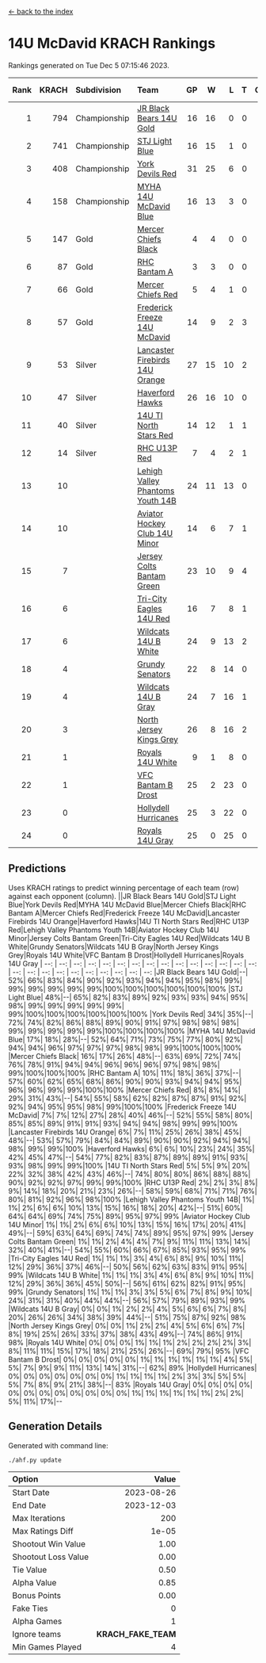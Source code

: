 [<- back to the index](readme.md)
# 14U McDavid KRACH Rankings
Rankings generated on Tue Dec  5 07:15:46 2023.

Rank|KRACH|Subdivision|Team|GP|W|L|T|OTW|OTL|SoS|Exp Wins|Win Diff
---:|---:|:---|:---|---:|---:|---:|---:|---:|---:|---:|---:|---:
1|794|Championship|[JR Black Bears 14U Gold](https://gamesheetstats.com/seasons/3659/teams/140633/schedule)|16|16|0|0|1|0|9|16.8|-0.0
2|741|Championship|[STJ Light Blue](https://gamesheetstats.com/seasons/3659/teams/140639/schedule)|16|15|1|0|0|0|68|15.9|0.0
3|408|Championship|[York Devils Red](https://gamesheetstats.com/seasons/3659/teams/140644/schedule)|31|25|6|0|0|0|305|25.9|0.0
4|158|Championship|[MYHA 14U McDavid Blue](https://gamesheetstats.com/seasons/3659/teams/140636/schedule)|16|13|3|0|0|0|68|13.9|0.0
5|147|Gold|[Mercer Chiefs Black](https://gamesheetstats.com/seasons/3659/teams/140605/schedule)|4|4|0|0|0|0|5|4.9|0.0
6|87|Gold|[RHC Bantam A](https://gamesheetstats.com/seasons/3659/teams/140618/schedule)|3|3|0|0|0|0|3|3.9|0.0
7|66|Gold|[Mercer Chiefs Red](https://gamesheetstats.com/seasons/3659/teams/140606/schedule)|5|4|1|0|0|0|71|4.9|0.0
8|57|Gold|[Frederick Freeze 14U McDavid](https://gamesheetstats.com/seasons/3659/teams/140628/schedule)|14|9|2|3|0|0|67|11.4|0.0
9|53|Silver|[Lancaster Firebirds 14U Orange](https://gamesheetstats.com/seasons/3659/teams/140634/schedule)|27|15|10|2|0|0|165|16.9|0.0
10|47|Silver|[Haverford Hawks](https://gamesheetstats.com/seasons/3659/teams/140630/schedule)|26|16|10|0|0|0|154|16.9|0.0
11|40|Silver|[14U TI North Stars Red](https://gamesheetstats.com/seasons/3659/teams/140626/schedule)|14|12|1|1|0|0|8|13.4|0.0
12|14|Silver|[RHC U13P Red](https://gamesheetstats.com/seasons/3659/teams/140619/schedule)|7|4|2|1|0|0|55|5.4|0.0
13|10||[Lehigh Valley Phantoms Youth 14B](https://gamesheetstats.com/seasons/3659/teams/140635/schedule)|24|11|13|0|1|1|103|11.9|0.0
14|10||[Aviator Hockey Club 14U Minor](https://gamesheetstats.com/seasons/3659/teams/140627/schedule)|14|6|7|1|0|0|175|7.4|0.0
15|7||[Jersey Colts Bantam Green](https://gamesheetstats.com/seasons/3659/teams/140632/schedule)|23|10|9|4|1|0|34|12.9|0.0
16|6||[Tri-City Eagles 14U Red](https://gamesheetstats.com/seasons/3659/teams/140640/schedule)|16|7|8|1|1|0|85|8.4|0.0
17|6||[Wildcats 14U B White](https://gamesheetstats.com/seasons/3659/teams/140643/schedule)|24|9|13|2|1|1|71|10.9|0.0
18|4||[Grundy Senators](https://gamesheetstats.com/seasons/3659/teams/140629/schedule)|22|8|14|0|0|1|205|8.9|0.0
19|4||[Wildcats 14U B Gray](https://gamesheetstats.com/seasons/3659/teams/140642/schedule)|24|7|16|1|0|0|63|8.4|0.0
20|3||[North Jersey Kings Grey](https://gamesheetstats.com/seasons/3659/teams/140637/schedule)|26|8|16|2|1|0|47|9.9|0.0
21|1||[Royals 14U White](https://gamesheetstats.com/seasons/3659/teams/140620/schedule)|9|1|8|0|0|1|177|1.9|0.0
22|1||[VFC Bantam B Drost](https://gamesheetstats.com/seasons/3659/teams/140641/schedule)|25|2|23|0|0|2|214|2.9|0.0
23|0||[Hollydell Hurricanes](https://gamesheetstats.com/seasons/3659/teams/140631/schedule)|25|3|22|0|0|0|36|3.9|0.0
24|0||[Royals 14U Gray](https://gamesheetstats.com/seasons/3659/teams/140638/schedule)|25|0|25|0|0|0|107|0.9|0.0

## Predictions
Uses KRACH ratings to predict winning percentage of each team (row) against each opponent (column).
||JR Black Bears 14U Gold|STJ Light Blue|York Devils Red|MYHA 14U McDavid Blue|Mercer Chiefs Black|RHC Bantam A|Mercer Chiefs Red|Frederick Freeze 14U McDavid|Lancaster Firebirds 14U Orange|Haverford Hawks|14U TI North Stars Red|RHC U13P Red|Lehigh Valley Phantoms Youth 14B|Aviator Hockey Club 14U Minor|Jersey Colts Bantam Green|Tri-City Eagles 14U Red|Wildcats 14U B White|Grundy Senators|Wildcats 14U B Gray|North Jersey Kings Grey|Royals 14U White|VFC Bantam B Drost|Hollydell Hurricanes|Royals 14U Gray
| --: | --: | --: | --: | --: | --: | --: | --: | --: | --: | --: | --: | --: | --: | --: | --: | --: | --: | --: | --: | --: | --: | --: | --: | --: 
|JR Black Bears 14U Gold|--| 52%| 66%| 83%| 84%| 90%| 92%| 93%| 94%| 94%| 95%| 98%| 99%| 99%| 99%| 99%| 99%| 99%|100%|100%|100%|100%|100%|100%
|STJ Light Blue| 48%|--| 65%| 82%| 83%| 89%| 92%| 93%| 93%| 94%| 95%| 98%| 99%| 99%| 99%| 99%| 99%| 99%|100%|100%|100%|100%|100%|100%
|York Devils Red| 34%| 35%|--| 72%| 74%| 82%| 86%| 88%| 89%| 90%| 91%| 97%| 98%| 98%| 98%| 99%| 99%| 99%| 99%| 99%|100%|100%|100%|100%
|MYHA 14U McDavid Blue| 17%| 18%| 28%|--| 52%| 64%| 71%| 73%| 75%| 77%| 80%| 92%| 94%| 94%| 96%| 97%| 97%| 97%| 98%| 98%| 99%|100%|100%|100%
|Mercer Chiefs Black| 16%| 17%| 26%| 48%|--| 63%| 69%| 72%| 74%| 76%| 78%| 91%| 94%| 94%| 96%| 96%| 96%| 97%| 98%| 98%| 99%|100%|100%|100%
|RHC Bantam A| 10%| 11%| 18%| 36%| 37%|--| 57%| 60%| 62%| 65%| 68%| 86%| 90%| 90%| 93%| 94%| 94%| 95%| 96%| 96%| 99%| 99%|100%|100%
|Mercer Chiefs Red|  8%|  8%| 14%| 29%| 31%| 43%|--| 54%| 55%| 58%| 62%| 82%| 87%| 87%| 91%| 92%| 92%| 94%| 95%| 95%| 98%| 99%|100%|100%
|Frederick Freeze 14U McDavid|  7%|  7%| 12%| 27%| 28%| 40%| 46%|--| 52%| 55%| 58%| 80%| 85%| 85%| 89%| 91%| 91%| 93%| 94%| 94%| 98%| 99%| 99%|100%
|Lancaster Firebirds 14U Orange|  6%|  7%| 11%| 25%| 26%| 38%| 45%| 48%|--| 53%| 57%| 79%| 84%| 84%| 89%| 90%| 90%| 92%| 94%| 94%| 98%| 99%| 99%|100%
|Haverford Hawks|  6%|  6%| 10%| 23%| 24%| 35%| 42%| 45%| 47%|--| 54%| 77%| 82%| 83%| 87%| 89%| 89%| 91%| 93%| 93%| 98%| 99%| 99%|100%
|14U TI North Stars Red|  5%|  5%|  9%| 20%| 22%| 32%| 38%| 42%| 43%| 46%|--| 74%| 80%| 80%| 86%| 88%| 88%| 90%| 92%| 92%| 97%| 99%| 99%|100%
|RHC U13P Red|  2%|  2%|  3%|  8%|  9%| 14%| 18%| 20%| 21%| 23%| 26%|--| 58%| 59%| 68%| 71%| 71%| 76%| 80%| 81%| 92%| 96%| 98%|100%
|Lehigh Valley Phantoms Youth 14B|  1%|  1%|  2%|  6%|  6%| 10%| 13%| 15%| 16%| 18%| 20%| 42%|--| 51%| 60%| 64%| 64%| 69%| 74%| 75%| 89%| 95%| 97%| 99%
|Aviator Hockey Club 14U Minor|  1%|  1%|  2%|  6%|  6%| 10%| 13%| 15%| 16%| 17%| 20%| 41%| 49%|--| 59%| 63%| 64%| 69%| 74%| 74%| 89%| 95%| 97%| 99%
|Jersey Colts Bantam Green|  1%|  1%|  2%|  4%|  4%|  7%|  9%| 11%| 11%| 13%| 14%| 32%| 40%| 41%|--| 54%| 55%| 60%| 66%| 67%| 85%| 93%| 95%| 99%
|Tri-City Eagles 14U Red|  1%|  1%|  1%|  3%|  4%|  6%|  8%|  9%| 10%| 11%| 12%| 29%| 36%| 37%| 46%|--| 50%| 56%| 62%| 63%| 83%| 91%| 95%| 99%
|Wildcats 14U B White|  1%|  1%|  1%|  3%|  4%|  6%|  8%|  9%| 10%| 11%| 12%| 29%| 36%| 36%| 45%| 50%|--| 56%| 61%| 62%| 82%| 91%| 95%| 99%
|Grundy Senators|  1%|  1%|  1%|  3%|  3%|  5%|  6%|  7%|  8%|  9%| 10%| 24%| 31%| 31%| 40%| 44%| 44%|--| 56%| 57%| 79%| 89%| 93%| 99%
|Wildcats 14U B Gray|  0%|  0%|  1%|  2%|  2%|  4%|  5%|  6%|  6%|  7%|  8%| 20%| 26%| 26%| 34%| 38%| 39%| 44%|--| 51%| 75%| 87%| 92%| 98%
|North Jersey Kings Grey|  0%|  0%|  1%|  2%|  2%|  4%|  5%|  6%|  6%|  7%|  8%| 19%| 25%| 26%| 33%| 37%| 38%| 43%| 49%|--| 74%| 86%| 91%| 98%
|Royals 14U White|  0%|  0%|  0%|  1%|  1%|  1%|  2%|  2%|  2%|  2%|  3%|  8%| 11%| 11%| 15%| 17%| 18%| 21%| 25%| 26%|--| 69%| 79%| 95%
|VFC Bantam B Drost|  0%|  0%|  0%|  0%|  0%|  1%|  1%|  1%|  1%|  1%|  1%|  4%|  5%|  5%|  7%|  9%|  9%| 11%| 13%| 14%| 31%|--| 62%| 89%
|Hollydell Hurricanes|  0%|  0%|  0%|  0%|  0%|  0%|  0%|  1%|  1%|  1%|  1%|  2%|  3%|  3%|  5%|  5%|  5%|  7%|  8%|  9%| 21%| 38%|--| 83%
|Royals 14U Gray|  0%|  0%|  0%|  0%|  0%|  0%|  0%|  0%|  0%|  0%|  0%|  0%|  1%|  1%|  1%|  1%|  1%|  1%|  2%|  2%|  5%| 11%| 17%|--

## Generation Details

Generated with command line:
```
./ahf.py update
```

| Option | Value |
| :----- | ----: |
| Start Date | 2023-08-26 |
| End Date | 2023-12-03 |
| Max Iterations | 200 |
| Max Ratings Diff | 1e-05 |
| Shootout Win Value | 1.00 |
| Shootout Loss Value | 0.00 |
| Tie Value | 0.50 |
| Alpha Value | 0.85 |
| Bonus Points | 0.00 |
| Fake Ties | 0 |
| Alpha Games | 1 |
| Ignore teams | __KRACH_FAKE_TEAM__ |
| Min Games Played | 4 |

